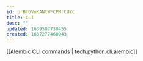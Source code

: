 ```yaml
---
id: prBfGVuKANtWFCPMrCUYc
title: CLI
desc: ""
updated: 1639507730455
created: 1637277460943
---
```


[[Alembic CLI commands | tech.python.cli.alembic]]
